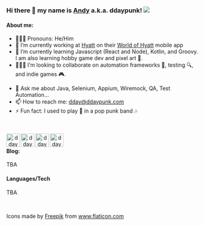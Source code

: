### Hi there 👋 my name is [Andy](http://andy.delso.me) a.k.a. ddaypunk! ![](https://visitor-badge.glitch.me/badge?page_id=ddaypunk.ddaypunk)

#### About me:
- 👱🏼‍♂️ Pronouns: He/Him
- 🔭 I’m currently working at [Hyatt](https://twitter.com/hyatt) on their [World of Hyatt](https://world.hyatt.com/content/gp/en/rewards/mobile.html) mobile app
- 🌱 I’m currently learning Javascript (React and Node), Kotlin, and Groovy. I am also learning hobby game dev and pixel art 👾.
- 👨🏼‍💻 I’m looking to collaborate on automation frameworks 🦾, testing 🔍, and indie games 🎮.
<!--- - 🤔 I’m looking for help with ... -->
- 💬 Ask me about Java, Selenium, Appium, Wiremock, QA, Test Automation...
- 📫 How to reach me: <dday@ddaypunk.com>
- ⚡ Fun fact: I used to play 🎸 in a pop punk band 🎶

<br />

<p align="center">
<a href="https://facebook.com/ddaypunk.ttv">
  <img align="left" alt="ddaypunk | Facebook" width="35px" src="https://raw.githubusercontent.com/ddaypunk/ddaypunk/master/010-facebook.svg" />
</a>
<a href="https://instagram.com/ddaypunk.ttv">
  <img align="left" alt="ddaypunk | Instagram" width="35px" src="https://raw.githubusercontent.com/ddaypunk/ddaypunk/master/015-instagram.svg" />
</a>
<a href="https://twitch.tv/ddaypunk">
  <img align="left" alt="ddaypunk | Twitch" width="35px" src="https://raw.githubusercontent.com/ddaypunk/ddaypunk/master/031-twitch.svg" />
</a>
<a href="https://twitter.com/ddaypunk">
  <img align="left" alt="ddaypunk | Twitter" width="35px" src="https://raw.githubusercontent.com/ddaypunk/ddaypunk/master/018-twitter.svg" />
</a>
</p>

<br />

#### Blog:
TBA

#### Languages/Tech
TBA

<br/>

Icons made by <a href="https://www.flaticon.com/authors/freepik" title="Freepik">Freepik</a> from <a href="https://www.flaticon.com/" title="Flaticon"> www.flaticon.com</a>
